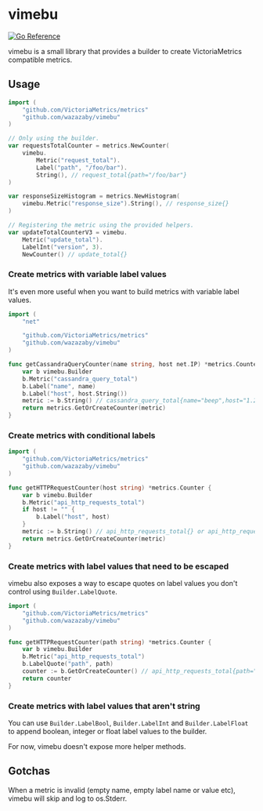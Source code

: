 # vimebu
[![Go Reference](https://pkg.go.dev/badge/github.com/wazazaby/vimebu.svg)](https://pkg.go.dev/github.com/wazazaby/vimebu)

vimebu is a small library that provides a builder to create VictoriaMetrics compatible metrics.

## Usage
```go
import (
    "github.com/VictoriaMetrics/metrics"
    "github.com/wazazaby/vimebu"
)

// Only using the builder.
var requestsTotalCounter = metrics.NewCounter(
    vimebu.
        Metric("request_total").
        Label("path", "/foo/bar").
        String(), // request_total{path="/foo/bar"}
)

var responseSizeHistogram = metrics.NewHistogram(
    vimebu.Metric("response_size").String(), // response_size{}
)

// Registering the metric using the provided helpers.
var updateTotalCounterV3 = vimebu.
    Metric("update_total").
    LabelInt("version", 3).
    NewCounter() // update_total{}
```

### Create metrics with variable label values
It's even more useful when you want to build metrics with variable label values.
```go
import (
    "net"

    "github.com/VictoriaMetrics/metrics"
    "github.com/wazazaby/vimebu"
)

func getCassandraQueryCounter(name string, host net.IP) *metrics.Counter {
    var b vimebu.Builder
    b.Metric("cassandra_query_total")
    b.Label("name", name)
    b.Label("host", host.String())
    metric := b.String() // cassandra_query_total{name="beep",host="1.2.3.4"}
    return metrics.GetOrCreateCounter(metric)
}
```

### Create metrics with conditional labels
```go
import (
    "github.com/VictoriaMetrics/metrics"
    "github.com/wazazaby/vimebu"
)

func getHTTPRequestCounter(host string) *metrics.Counter {
    var b vimebu.Builder
    b.Metric("api_http_requests_total")
    if host != "" {
        b.Label("host", host)
    }
    metric := b.String() // api_http_requests_total{} or api_http_requests_total{host="api.app.com"}
    return metrics.GetOrCreateCounter(metric)
}
```

### Create metrics with label values that need to be escaped
vimebu also exposes a way to escape quotes on label values you don't control using `Builder.LabelQuote`.
```go
import (
    "github.com/VictoriaMetrics/metrics"
    "github.com/wazazaby/vimebu"
)

func getHTTPRequestCounter(path string) *metrics.Counter {
    var b vimebu.Builder
    b.Metric("api_http_requests_total")
    b.LabelQuote("path", path)
    counter := b.GetOrCreateCounter() // api_http_requests_total{path="some/bro\"ken/path"}
    return counter
}
```

### Create metrics with label values that aren't string
You can use `Builder.LabelBool`, `Builder.LabelInt` and `Builder.LabelFloat` to append boolean, integer or float label values to the builder. 

For now, vimebu doesn't expose more helper methods.

## Gotchas
When a metric is invalid (empty name, empty label name or value etc), vimebu will skip and log to os.Stderr.